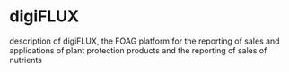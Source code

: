 # digiFLUX
description of digiFLUX, the FOAG platform for the reporting of sales and applications of plant protection products and the reporting of sales of nutrients
